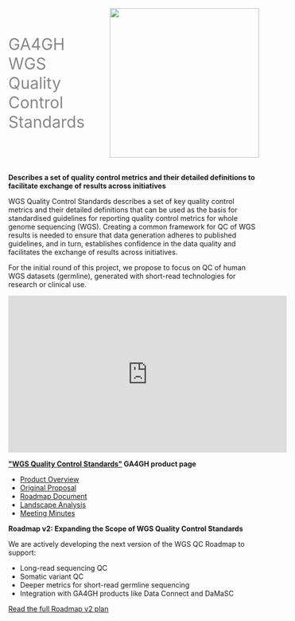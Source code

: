 <div class="title container" style="display: flex; align-items: center; gap: 50px;">
  <h1 style="font-size: 2rem; font-weight: normal; color: #888888; margin: 0;">GA4GH WGS Quality Control Standards</h1>
  <img src="https://www.ga4gh.org/wp-content/themes/ga4gh/dist/assets/svg/logos/logo-full-color.svg" class="title" width="300">
</div>
<br>

**Describes a set of quality control metrics and their detailed definitions to facilitate exchange of results across initiatives**

WGS Quality Control Standards describes a set of key quality control metrics and their detailed definitions that can be used as the basis for standardised guidelines for reporting quality control metrics for whole genome sequencing (WGS). Creating a common framework for QC of WGS results is needed to ensure that data generation adheres to published guidelines, and in turn, establishes confidence in the data quality and facilitates the exchange of results across initiatives.

For the initial round of this project, we propose to focus on QC of human WGS datasets (germline), generated with short-read technologies for research or clinical use.

<iframe width="560" height="315" 
  src="https://www.youtube.com/embed/ODpBsoIhNwE" 
  title="Product Overview - YouTube video" frameborder="0" 
  allow="accelerometer; autoplay; clipboard-write; encrypted-media; gyroscope; picture-in-picture" 
  allowfullscreen>
</iframe>

<br>

**["WGS Quality Control Standards"](https://www.ga4gh.org/product/wgs-quality-control-standards/) GA4GH product page**

-  [Product Overview](https://youtu.be/ODpBsoIhNwE)
-  [Original Proposal](https://docs.google.com/document/d/11xwiM7eGE10kwIl7zsr9tL5ZuNlqGdW9/edit?usp=sharing&ouid=107543167341861034315&rtpof=true&sd=true)
-  [Roadmap Document](https://docs.google.com/document/d/1T2Ls5HRz5xR9sQkH6YnktFWfjEEmSBchA6twHbfGJ_o/edit?usp=sharing)
-  [Landscape Analysis](https://docs.google.com/spreadsheets/d/1SKy1p38RJf3YNJ33XPIS8qLY5exF93pxdfozaiMnJqQ/edit?usp=share_link)
-  [Meeting Minutes](https://docs.google.com/document/d/1a4ns_QbN4OzDiSThyfsZ0JITfrZTmW3g3HCWDpqPvr4/edit?usp=share_link)


**Roadmap v2: Expanding the Scope of WGS Quality Control Standards**

We are actively developing the next version of the WGS QC Roadmap to support:
- Long-read sequencing QC
- Somatic variant QC
- Deeper metrics for short-read germline sequencing
- Integration with GA4GH products like Data Connect and DaMaSC

[Read the full Roadmap v2 plan ](https://docs.google.com/document/d/1n5w9NMRyrvhk1bxJeqQ7zTeS5qoueRX-nWjSq8bZ2wI/edit?tab=t.0)
